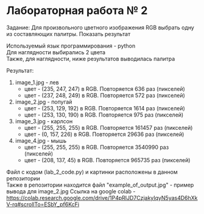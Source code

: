 # Лабораторная работа № 2
Задание: Для произвольного цветного изображения RGB выбрать одну из составляющих палитры. Показать результат

Используемый язык программирования - python\
Для наглядности выбирались 2 цвета \
Также, для наглядности, ниже результатов выводилась палитра

Результат:
1. image_1.jpg - лев
	- цвет - (235, 247, 247) в RGB. Повторяется 636 раз (пикселей)
	- цвет - (237, 248, 249) в RGB. Повторяется 572 раз (пикселей)
2. image_2.jpg - попугай
	- цвет - (253, 129, 192) в RGB. Повторяется 1614 раз (пикселей)
	- цвет - (253, 130, 190) в RGB. Повторяется 975 раз (пикселей)
3. image_3.jpg - карлсон
	- цвет - (255, 255, 255) в RGB. Повторяется 161457 раз (пикселей)
	- цвет - (0, 157, 226) в RGB. Повторяется 29636 раз (пикселей)
4. image_4.jpg - мышь
	- цвет - (255, 255, 255) в RGB. Повторяется 3540990 раз (пикселей)
	- цвет - (208, 137, 45) в RGB. Повторяется 965735 раз (пикселей)

Файл с кодом (lab_2_code.py) и картинки расположены в данном репозитории\
Также в репозитории находится файл "example_of_output.jpg" - пример вывода для image_2.jpg
Ссылка на google colab - https://colab.research.google.com/drive/1P4pRlJD7CzjakyIqyN5yas4D6hXkV-rq#scrollTo=ESbY_pf6KcFi


